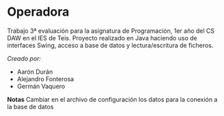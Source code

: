 # Operadora
Trabajo 3ª evaluación para la asignatura de Programación, 1er año del CS DAW en el IES de Teis.
Proyecto realizado en Java haciendo uso de interfaces Swing, acceso a base de datos y lectura/escritura de ficheros.

*Creado por:*

 - Aarón Durán
 - Alejandro Fonterosa
 - Germán Vaquero
 
 **Notas**
Cambiar en el archivo de configuración los datos para la conexión a la base de datos
